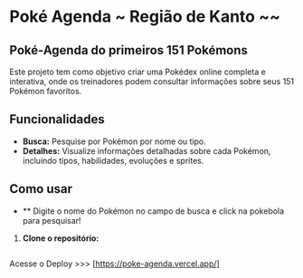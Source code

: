 # Poké Agenda ~ Região de Kanto ~~

## Poké-Agenda do primeiros 151 Pokémons 

Este projeto tem como objetivo criar uma Pokédex online completa e interativa, onde os treinadores podem consultar informações sobre seus 151 Pokémon favoritos.

## Funcionalidades

* **Busca:** Pesquise por Pokémon por nome ou tipo.
* **Detalhes:** Visualize informações detalhadas sobre cada Pokémon, incluindo tipos, habilidades, evoluções e sprites.

## Como usar
* ** Digite o nome do Pokémon no campo de busca e click na pokebola para pesquisar!

1. **Clone o repositório:**
   ```bash
  Acesse o Deploy >>> [https://poke-agenda.vercel.app/]
